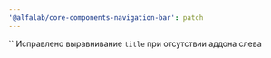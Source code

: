```yaml
---
'@alfalab/core-components-navigation-bar': patch
---
```

``
Исправлено выравнивание `title` при отсутствии аддона слева
